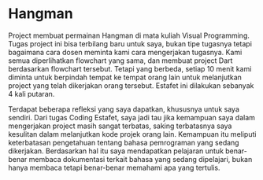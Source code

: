 # Hangman
Project membuat permainan Hangman di mata kuliah Visual Programming.
Tugas project ini bisa terbilang baru untuk saya, bukan tipe tugasnya tetapi bagaimana cara dosen meminta kami cara mengerjakan tugasnya. Kami semua diperlihatkan flowchart yang sama, dan membuat project Dart berdasarkan flowchart tersebut. Tetapi yang berbeda, setiap 10 menit kami diminta untuk berpindah tempat ke tempat orang lain untuk melanjutkan project yang telah dikerjakan orang tersebut. Estafet ini dilakukan sebanyak 4 kali putaran.

Terdapat beberapa refleksi yang saya dapatkan, khususnya untuk saya sendiri. Dari tugas Coding Estafet, saya jadi tau jika kemampuan saya dalam mengerjakan project masih sangat terbatas, saking terbatasnya saya kesulitan dalam melanjutkan kode projek orang lain. Kemampuan itu meliputi keterbatasan pengetahuan tentang bahasa pemrograman yang sedang dikerjakan. Berdasarkan hal itu saya mendapatkan pelajaran untuk benar-benar membaca dokumentasi terkait bahasa yang sedang dipelajari, bukan hanya membaca tetapi benar-benar memahami apa yang tertulis.

